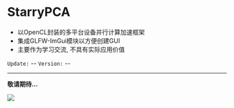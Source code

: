 # StarryPCA

- 以OpenCL封装的多平台设备并行计算加速框架
- 集成GLFW-ImGui模块以方便创建GUI
- 主要作为学习交流, 不具有实际应用价值

```Update:``` -- ```Version:``` --

---
__敬请期待...__

<img src="SPCA_HEAD.png"/>
